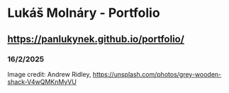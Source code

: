 # Lukáš Molnáry - Portfolio
## https://panlukynek.github.io/portfolio/
### 16/2/2025
Image credit:
    Andrew Ridley, https://unsplash.com/photos/grey-wooden-shack-V4wQMKnMyVU